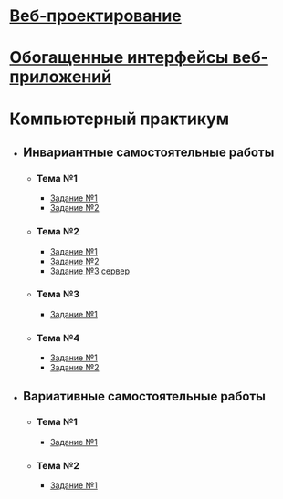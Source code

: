 # [Веб-проектирование](https://shekhovtcovae.github.io/web-portfolio/)
# [Обогащенные интерфейсы веб-приложений](https://shekhovtcovae.github.io/web-portfolio/web2)
# Компьютерный практикум

- ## Инвариантные самостоятельные работы
    - ### Тема №1
        - [Задание №1](https://github.com/ShekhovtcovaE/web-portfolio/blob/master/CP/isr/cmjs.md)
        - [Задание №2](https://github.com/ShekhovtcovaE/web-portfolio/blob/master/CP/isr/bind.md)
        
    - ### Тема №2
        - [Задание №1](https://github.com/ShekhovtcovaE/web-portfolio/blob/master/CP/isr/nodeser.js)
        - [Задание №2](https://drive.google.com/file/d/1zoH2AzDx9grzKtULqUvOToVEKw84Z411/view?usp=sharing)
        - [Задание №3](https://drive.google.com/file/d/159bjGUyxCpLHspFeVHYUGtnL_r0gvlC0/view?usp=sharing) [сервер](https://github.com/ShekhovtcovaE/web-portfolio/blob/master/CP/isr/restserv.js)
    - ### Тема №3
        - [Задание №1](https://kodaktor.ru/9edb3a9_abf94)
    - ### Тема №4
        - [Задание №1](https://github.com/ShekhovtcovaE/web-portfolio/blob/master/CP/isr/restauth.js)
        - [Задание №2](https://github.com/ShekhovtcovaE/web-portfolio/blob/master/CP/isr/restauth.js)
        
        
- ## Вариативные самостоятельные работы
    - ### Тема №1
        - [Задание №1](https://github.com/ShekhovtcovaE/web-portfolio/blob/master/CP/vsr/wbpck.md)
    - ### Тема №2
        - [Задание №1](https://github.com/ShekhovtcovaE/web-portfolio/blob/master/CP/isr/restauth.js)
